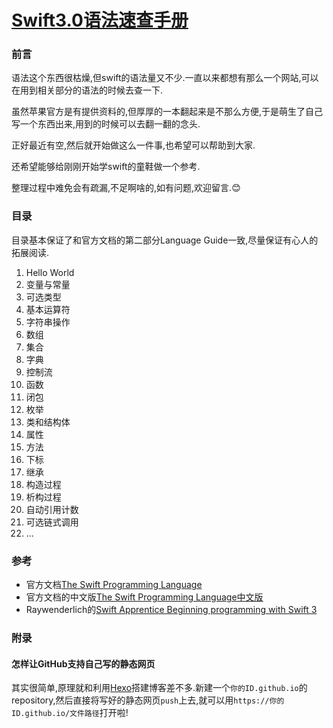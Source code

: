# [Swift3.0语法速查手册](https://darielchen.github.io/SwiftManual/)

### 前言
语法这个东西很枯燥,但swift的语法量又不少.一直以来都想有那么一个网站,可以在用到相关部分的语法的时候去查一下.

虽然苹果官方是有提供资料的,但厚厚的一本翻起来是不那么方便,于是萌生了自己写一个东西出来,用到的时候可以去翻一翻的念头.

正好最近有空,然后就开始做这么一件事,也希望可以帮助到大家.

还希望能够给刚刚开始学swift的童鞋做一个参考.

整理过程中难免会有疏漏,不足啊啥的,如有问题,欢迎留言.😊

### 目录
目录基本保证了和官方文档的第二部分Language Guide一致,尽量保证有心人的拓展阅读.

1. Hello World
2. 变量与常量
3. 可选类型
4. 基本运算符
5. 字符串操作
6. 数组
7. 集合
8. 字典
9. 控制流
10. 函数
11. 闭包
12. 枚举
13. 类和结构体
14. 属性
15. 方法
16. 下标
17. 继承
18. 构造过程
19. 析构过程
20. 自动引用计数
21. 可选链式调用
22. ...



### 参考
* 官方文档[The Swift Programming Language](https://swift.org/documentation/#the-swift-programming-language)
* 官方文档的中文版[The Swift Programming Language中文版](https://github.com/numbbbbb/the-swift-programming-language-in-chinese)
* Raywenderlich的[Swift Apprentice
Beginning programming with Swift 3](http://www.raywenderlich.com/store/swift-apprentice)



### 附录
#### 怎样让GitHub支持自己写的静态网页
其实很简单,原理就和利用[Hexo](https://hexo.io)搭建博客差不多.新建一个`你的ID.github.io`的repository,然后直接将写好的静态网页`push`上去,就可以用`https://你的ID.github.io/文件路径`打开啦!